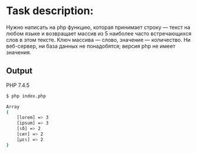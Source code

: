 # Task description:

Нужно написать на php функцию, которая принимает строку — текст на любом языке и возвращает массив из 5 наиболее часто встречающихся слов в этом тексте. Ключ массива — слово, значение — количество. Ни веб-сервер, ни база данных не понадобятся; версия php не имеет значения.

## Output
PHP 7.4.5
```bash
$ php index.php

Array
(
    [lorem] => 3
    [ipsum] => 3
    [ιδ] => 2
    [сит] => 2
    [μει] => 2
)
```